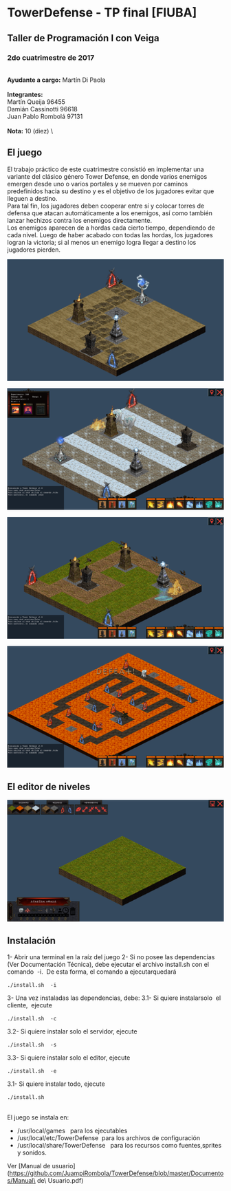 # TowerDefense - TP final [FIUBA]
## Taller de Programación I con Veiga
### 2do cuatrimestre de 2017
\
**Ayudante a cargo:** Martín Di Paola \
\
**Integrantes:** \
Martín Queija 96455 \
Damián Cassinotti 96618 \
Juan Pablo Rombolá 97131 \
\
**Nota:** 10 (diez)
\
## El juego
El trabajo práctico de este cuatrimestre consistió en implementar una variante del clásico género Tower Defense, en donde varios enemigos emergen desde uno o varios portales y se mueven por caminos predefinidos hacia su destino y es el objetivo de los jugadores evitar que lleguen a destino. \
Para tal fin, los jugadores deben cooperar entre sí y colocar torres de defensa que atacan automáticamente a los enemigos, así como también lanzar hechizos contra los enemigos directamente.\
Los enemigos aparecen de a hordas cada cierto tiempo, dependiendo de cada nivel. Luego de haber acabado con todas las hordas, los jugadores logran la victoria; si al menos un enemigo logra llegar a destino los jugadores pierden.

![alt text](https://github.com/JuampiRombola/TowerDefense/blob/master/Resources/Torres.png "Vista al 06/11/17")

![alt text](https://github.com/JuampiRombola/TowerDefense/blob/master/Resources/Juego1.png "Vista nivel Easy")

![alt text](https://github.com/JuampiRombola/TowerDefense/blob/master/Resources/Juego2.png "Vista nivel Medium")

![alt text](https://github.com/JuampiRombola/TowerDefense/blob/master/Resources/Juego3.png "Vista nivel Insane")

## El editor de niveles

![alt text](https://github.com/JuampiRombola/TowerDefense/blob/master/Resources/Editor.png "Vista Editor")

## Instalación

1-​ ​Abrir​ ​una​ ​terminal​ ​en​ ​la​ ​raíz​ ​del​ ​juego
2- Si no posee las dependencias (Ver Documentación Técnica), debe ejecutar el archivo
install.sh​ ​con​ ​el​ ​comando​ ​ -i.​ ​ 
De​ ​esta​ ​forma,​ el​ comando​ a ejecutar​ quedará​ ​ 
```
./install.sh​ ​ -i
```
3-​ ​Una​ ​vez​ ​instaladas​ ​las​ ​dependencias,​ debe:
3.1-​ ​Si​ quiere​ instalar​ ​solo​ ​ el​ ​ cliente,​ ​ ejecute​
```
./install.sh​ ​ -c
```
3.2-​ ​Si​ quiere​ instalar​ solo​ el​ servidor,​ ejecute​ ​ 
```
./install.sh​ ​ -s
```
3.3-​ ​Si​ ​quiere​ ​instalar​ ​solo​ ​el​ ​editor,​ ejecute​ ​ 
```
./install.sh​ ​ -e
```
3.1-​ ​Si​ quiere​ instalar​ todo,​ ejecute​ ​ 
```
./install.sh
```
\
El​ juego​​ se​ instala​ en:
- /usr/local/games ​ ​ para​ ​los​​ ejecutables
- /usr/local/etc/TowerDefense  ​ para​ los​ ​archivos​ de​ configuración
- /usr/local/share/TowerDefense ​ ​ para​ ​los​ recursos​ como​ fuentes,​ sprites​ y sonidos.

Ver [Manual de usuario](https://github.com/JuampiRombola/TowerDefense/blob/master/Documentos/Manual\ de\ Usuario.pdf)